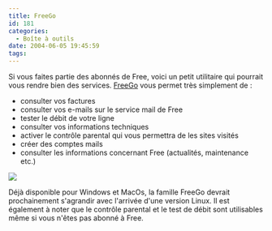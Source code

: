 ```yaml
---
title: FreeGo
id: 181
categories:
  - Boîte à outils
date: 2004-06-05 19:45:59
tags:
---
```


Si vous faites partie des abonnés de Free, voici un petit utilitaire qui pourrait vous rendre bien des services. [FreeGo](http://www.free-go.net/) vous permet très simplement de :

*   consulter vos factures
*   consulter vos e-mails sur le service mail de Free
*   tester le débit de votre ligne
*   consulter vos informations techniques
*   activer le contrôle parental qui vous permettra de les sites visités
*   créer des comptes mails
*   consulter les informations concernant Free (actualités, maintenance etc.) 

![](/images/FreeGo.png)

Déjà disponible pour Windows et MacOs, la famille FreeGo devrait prochainement s'agrandir avec l'arrivée d'une version Linux. Il est également à noter que le contrôle parental et le test de débit sont utilisables même si vous n'êtes pas abonné à Free.